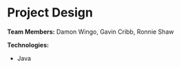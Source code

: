 # Project Design

<b>Team Members:</b> Damon Wingo, Gavin Cribb, Ronnie Shaw

<b>Technologies:</b><br/>
<ul>
<li>Java</li>
</ul>
